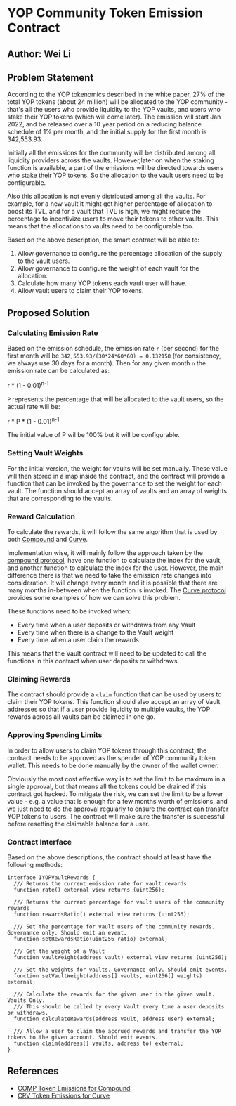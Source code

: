 # YOP Community Token Emission Contract

## Author: Wei Li

## Problem Statement

According to the YOP tokenomics described in the white paper, 27% of the total YOP tokens (about 24 million) will be allocated to the YOP community - that's all the users who provide liquidity to the YOP vaults, and users who stake their YOP tokens (which will come later). The emission will start Jan 2022, and be released over a 10 year period on a reducing balance schedule of 1% per month, and the initial supply for the first month is 342,553.93.

Initially all the emissions for the community will be distributed among all liquidity providers across the vaults. However,later on when the staking function is available, a part of the emissions will be directed towards users who stake their YOP tokens. So the allocation to the vault users need to be configurable.

Also this allocation is not evenly distributed among all the vaults. For example, for a new vault it might get higher percentage of allocation to boost its TVL, and for a vault that TVL is high, we might reduce the percentage to incentivize users to move their tokens to other vaults. This means that the allocations to vaults need to be configurable too.

Based on the above description, the smart contract will be able to:

1. Allow governance to configure the percentage allocation of the supply to the vault users.
2. Allow governance to configure the weight of each vault for the allocation.
3. Calculate how many YOP tokens each vault user will have.
4. Allow vault users to claim their YOP tokens.

## Proposed Solution

### Calculating Emission Rate

Based on the emission schedule, the emission rate `r` (per second) for the first month will be `342,553.93/(30*24*60*60) = 0.132158` (for consistency, we always use 30 days for a month). Then for any given month `n` the emission rate can be calculated as:

r \* (1 - 0.01)<sup>n-1</sup>

`P` represents the percentage that will be allocated to the vault users, so the actual rate will be:

r \* P \* (1 - 0.01)<sup>n-1</sup>

The initial value of P wil be 100% but it will be configurable.

### Setting Vault Weights

For the initial version, the weight for vaults will be set manually. These value will then stored in a map inside the contract, and the contract will provide a function that can be invoked by the governance to set the weight for each vault. The function should accept an array of vaults and an array of weights that are corresponding to the vaults.

### Reward Calculation

To calculate the rewards, it will follow the same algorithm that is used by both [Compound](../research/token-emission/compound.md#mathematical-formula) and [Curve](../research/token-emission/curve.md#mathematical-formula).

Implementation wise, it will mainly follow the approach taken by the [compound protocol](../research/token-emission/compound.md#key-functions), have one function to calculate the index for the vault, and another function to calculate the index for the user. However, the main difference there is that we need to take the emission rate changes into consideration. It will change every month and it is possible that there are many months in-between when the function is invoked. The [Curve protocol](../research/token-emission/curve.md#liquiditygauge-contract) provides some examples of how we can solve this problem.

These functions need to be invoked when:

- Every time when a user deposits or withdraws from any Vault
- Every time when there is a change to the Vault weight
- Every time when a user claim the rewards

This means that the Vault contract will need to be updated to call the functions in this contract when user deposits or withdraws.

### Claiming Rewards

The contract should provide a `claim` function that can be used by users to claim their YOP tokens. This function should also accept an array of Vault addresses so that if a user provide liquidity to multiple vaults, the YOP rewards across all vaults can be claimed in one go.

### Approving Spending Limits

In order to allow users to claim YOP tokens through this contract, the contract needs to be approved as the spender of YOP community token wallet. This needs to be done manually by the owner of the wallet owner.

Obviously the most cost effective way is to set the limit to be maximum in a single approval, but that means all the tokens could be drained if this contract got hacked. To mitigate the risk, we can set the limit to be a lower value - e.g. a value that is enough for a few months worth of emissions, and we just need to do the approval regularly to ensure the contract can transfer YOP tokens to users. The contract will make sure the transfer is successful before resetting the claimable balance for a user.

### Contract Interface

Based on the above descriptions, the contract should at least have the following methods:

```solidity
interface IYOPVaultRewards {
  /// Returns the current emission rate for vault rewards
  function rate() external view returns (uint256);

  /// Returns the current percentage for vault users of the community rewards
  function rewardsRatio() external view returns (uint256);

  /// Set the percentage for vault users of the community rewards. Governance only. Should emit an event.
  function setRewardsRatio(uint256 ratio) external;

  /// Get the weight of a Vault
  function vaultWeight(address vault) external view returns (uint256);

  /// Set the weights for vaults. Governance only. Should emit events.
  function setVaultWeight(address[] vaults, uint256[] weights) external;

  /// Calculate the rewards for the given user in the given vault. Vaults Only.
  /// This should be called by every Vault every time a user deposits or withdraws.
  function calculateRewards(address vault, address user) external;

  /// Allow a user to claim the accrued rewards and transfer the YOP tokens to the given account. Should emit events.
  function claim(address[] vaults, address to) external;
}

```

## References

- [COMP Token Emissions for Compound](../research/token-emission/compound.md)
- [CRV Token Emissions for Curve](../research/token-emission/curve.md)
